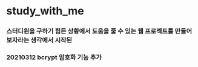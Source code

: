 # study_with_me
#####
### 스터디원을 구하기 힘든 상황에서 도움을 줄 수 있는 웹 프로젝트를 만들어보자라는 생각에서 시작된 
### 20210312 bcrypt 암호화 기능 추가

